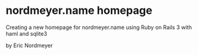# nordmeyer.name homepage

Creating a new homepage for nordmeyer.name using Ruby on Rails 3 with haml and sqlite3

by Eric Nordmeyer